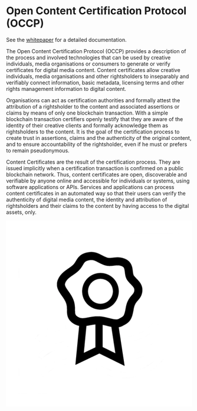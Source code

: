 # Open Content Certification Protocol (OCCP) 

See the [whitepaper](occp-whitepaper-2020-09-02.pdf) for a detailed documentation.

The Open Content Certification Protocol (OCCP) provides a description of the process and involved technologies that can be used by creative individuals, media organisations or consumers to generate or verify certificates for digital media content. 
Content certificates allow creative individuals, media organisations and other rightsholders to inseparably and verifiably connect information, basic metadata, licensing terms and other rights management information to digital content.

Organisations can act as certification authorities and formally attest the attribution of a rightsholder to the content and associated assertions or claims by means of only one blockchain transaction. With a simple blockchain transaction certifiers openly testify that they are aware of the identity of their creative clients and formally acknowledge them as rightsholders to the content. 
It is the goal of the certification process to create trust in assertions, claims and the authenticity of the original content, and to ensure accountability of the rightsholder, even if he  must or prefers to remain pseudonymous.

Content Certificates are the result of the certification process. They are issued implicitly when a certification transaction is confirmed on a public blockchain network. Thus, content certificates are open, discoverable and verifiable by anyone online and accessible for individuals or systems, using software applications or APIs. 
Services and applications can process content certificates in an automated way so that their users can verify the authenticity of digital media content, the identity and attribution of rightsholders and their claims to the content by having access to the digital assets, only.

![occp-icon](./occp-icon.png)